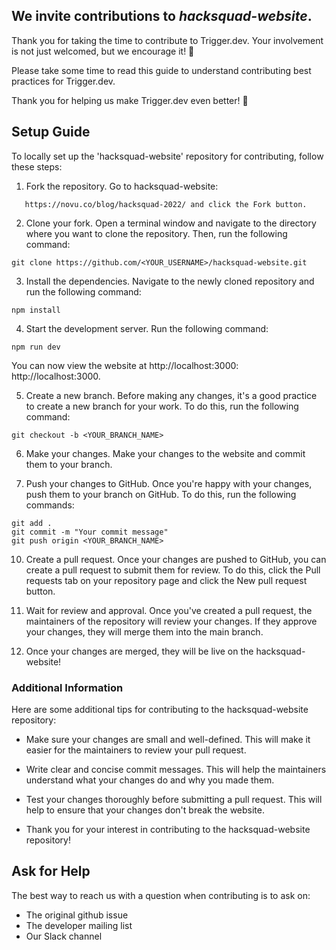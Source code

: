 ## We invite contributions to _hacksquad-website_. 

Thank you for taking the time to contribute to Trigger.dev. Your involvement is not just welcomed, but we encourage it! 🚀

Please take some time to read this guide to understand contributing best practices for Trigger.dev.

Thank you for helping us make Trigger.dev even better! 🤩

## Setup Guide

To locally set up the 'hacksquad-website' repository for contributing, follow these steps:

1. Fork the repository. Go to hacksquad-website:
```
   https://novu.co/blog/hacksquad-2022/ and click the Fork button.
```

2. Clone your fork. Open a terminal window and navigate to the directory where you want to clone the repository. Then, run the following command:

```   
git clone https://github.com/<YOUR_USERNAME>/hacksquad-website.git
```

3. Install the dependencies. Navigate to the newly cloned repository and run the following command:
   
```
npm install
```

4. Start the development server. Run the following command:
```
npm run dev
```
You can now view the website at http://localhost:3000: http://localhost:3000.

5. Create a new branch. Before making any changes, it's a good practice to create a new branch for your work. To do this, run the following command:
   
```
git checkout -b <YOUR_BRANCH_NAME>
```
6. Make your changes. Make your changes to the website and commit them to your branch.

7. Push your changes to GitHub. Once you're happy with your changes, push them to your branch on GitHub. 
To do this, run the following commands:
```
git add .
git commit -m "Your commit message"
git push origin <YOUR_BRANCH_NAME>
```

10. Create a pull request. Once your changes are pushed to GitHub, you can create a pull request to submit them for review. To do this, click the Pull requests tab on your repository page and click the New pull request button.

11. Wait for review and approval. Once you've created a pull request, the maintainers of the repository will review your changes. If they approve your changes, they will merge them into the main branch.

12. Once your changes are merged, they will be live on the hacksquad-website!

### Additional Information

 Here are some additional tips for contributing to the hacksquad-website repository:

- Make sure your changes are small and well-defined. This will make it easier for the maintainers to review your pull request.

- Write clear and concise commit messages. This will help the maintainers understand what your changes do and why you made them.

- Test your changes thoroughly before submitting a pull request. This will help to ensure that your changes don't break the website.

- Thank you for your interest in contributing to the hacksquad-website repository!

## Ask for Help

The best way to reach us with a question when contributing is to ask on:

- The original github issue
- The developer mailing list
- Our Slack channel

